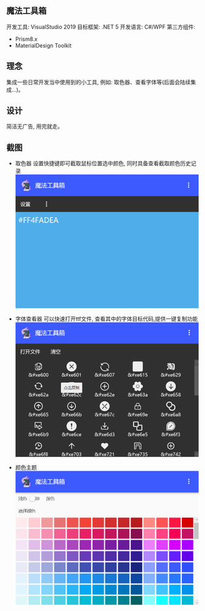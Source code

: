 ## 魔法工具箱
开发工具: VisualStudio 2019
目标框架: .NET 5
开发语言: C#/WPF
第三方组件: 
- Prism8.x 
- MaterialDesign Toolkit

## 理念
集成一些日常开发当中使用到的小工具, 例如: 取色器、查看字体等(后面会陆续集成...)。

## 设计
简洁无广告, 用完就走。

## 截图

- 取色器
设置快捷键即可截取鼠标位置选中颜色, 同时具备查看截取颜色历史记录
![Screenshot](https://github.com/HenJigg/WeTool/blob/master/img/ColorPicker.png)

- 字体查看器
可以快速打开ttf文件, 查看其中的字体目标代码,提供一键复制功能
![Screenshot](https://github.com/HenJigg/WeTool/blob/master/img/FontPicker.png)

- 颜色主题
![Screenshot](https://github.com/HenJigg/WeTool/blob/master/img/Theme.png)

